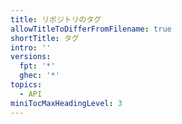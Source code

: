 ```yaml
---
title: リポジトリのタグ
allowTitleToDifferFromFilename: true
shortTitle: タグ
intro: ''
versions:
  fpt: '*'
  ghec: '*'
topics:
  - API
miniTocMaxHeadingLevel: 3
---
```


